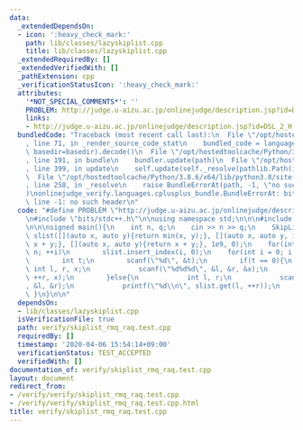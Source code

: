```yaml
---
data:
  _extendedDependsOn:
  - icon: ':heavy_check_mark:'
    path: lib/classes/lazyskiplist.cpp
    title: lib/classes/lazyskiplist.cpp
  _extendedRequiredBy: []
  _extendedVerifiedWith: []
  _pathExtension: cpp
  _verificationStatusIcon: ':heavy_check_mark:'
  attributes:
    '*NOT_SPECIAL_COMMENTS*': ''
    PROBLEM: http://judge.u-aizu.ac.jp/onlinejudge/description.jsp?id=DSL_2_H
    links:
    - http://judge.u-aizu.ac.jp/onlinejudge/description.jsp?id=DSL_2_H
  bundledCode: "Traceback (most recent call last):\n  File \"/opt/hostedtoolcache/Python/3.8.6/x64/lib/python3.8/site-packages/onlinejudge_verify/documentation/build.py\"\
    , line 71, in _render_source_code_stat\n    bundled_code = language.bundle(stat.path,\
    \ basedir=basedir).decode()\n  File \"/opt/hostedtoolcache/Python/3.8.6/x64/lib/python3.8/site-packages/onlinejudge_verify/languages/cplusplus.py\"\
    , line 191, in bundle\n    bundler.update(path)\n  File \"/opt/hostedtoolcache/Python/3.8.6/x64/lib/python3.8/site-packages/onlinejudge_verify/languages/cplusplus_bundle.py\"\
    , line 399, in update\n    self.update(self._resolve(pathlib.Path(included), included_from=path))\n\
    \  File \"/opt/hostedtoolcache/Python/3.8.6/x64/lib/python3.8/site-packages/onlinejudge_verify/languages/cplusplus_bundle.py\"\
    , line 258, in _resolve\n    raise BundleErrorAt(path, -1, \"no such header\"\
    )\nonlinejudge_verify.languages.cplusplus_bundle.BundleErrorAt: bits/stdc++.h:\
    \ line -1: no such header\n"
  code: "#define PROBLEM \"http://judge.u-aizu.ac.jp/onlinejudge/description.jsp?id=DSL_2_H\"\
    \n#include \"bits/stdc++.h\"\n\nusing namespace std;\n\n\n#include \"../lib/classes/lazyskiplist.cpp\"\
    \n\n\nsigned main(){\n    int n, q;\n    cin >> n >> q;\n    SkipList<int,int>\
    \ slist([](auto x, auto y){return min(x, y);}, [](auto x, auto y, int z){return\
    \ x + y;}, [](auto x, auto y){return x + y;}, 1e9, 0);\n    for(int i = 0; i <\
    \ n; ++i)\n        slist.insert_index(i, 0);\n    for(int i = 0; i < q; ++i){\n\
    \        int t;\n        scanf(\"%d\", &t);\n        if(t == 0){\n           \
    \ int l, r, x;\n            scanf(\"%d%d%d\", &l, &r, &x);\n            slist.update(l,\
    \ ++r, x);\n        }else{\n            int l, r;\n            scanf(\"%d%d\"\
    , &l, &r);\n            printf(\"%d\\n\", slist.get(l, ++r));\n        }\n   \
    \ }\n}\n\n"
  dependsOn:
  - lib/classes/lazyskiplist.cpp
  isVerificationFile: true
  path: verify/skiplist_rmq_raq.test.cpp
  requiredBy: []
  timestamp: '2020-04-06 15:54:14+09:00'
  verificationStatus: TEST_ACCEPTED
  verifiedWith: []
documentation_of: verify/skiplist_rmq_raq.test.cpp
layout: document
redirect_from:
- /verify/verify/skiplist_rmq_raq.test.cpp
- /verify/verify/skiplist_rmq_raq.test.cpp.html
title: verify/skiplist_rmq_raq.test.cpp
---
```

